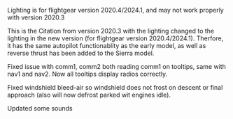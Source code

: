 Lighting is for flightgear version 2020.4/2024.1, and may not work properly with version 2020.3

This is the Citation from version 2020.3 with the lighting changed to the lighting in the new version (for flightgear version 2020.4/2024.1). Therfore, it has the same autopilot functionablity as the early model, as well as reverse thrust has been added to the Sierra model.

Fixed issue with comm1, comm2 both reading comm1 on tooltips, same with nav1 and nav2. Now all tooltips display radios correctly.

Fixed windshield bleed-air so windshield does not frost on descent or final approach (also will now defrost parked wit engines idle).

Updated some sounds
